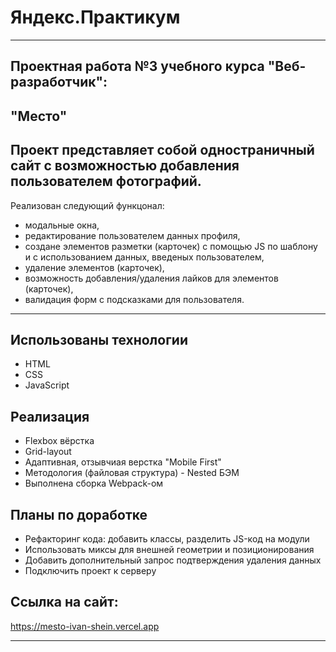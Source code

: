 # Яндекс.Практикум
---
Проектная работа №3 учебного курса "Веб-разработчик":
---
"Место"
---

Проект представляет собой одностраничный сайт с возможностью добавления пользователем фотографий.
---
Реализован следующий функцонал:
- модальные окна,
- редактирование пользователем данных профиля,
- создане элементов разметки (карточек) с помощью JS по шаблону и с использованием данных, введеных пользователем,
- удаление элементов (карточек),
- возможность добавления/удаления лайков для элементов (карточек),
- валидация форм с подсказками для пользователя.
---

## Использованы технологии
* HTML
* CSS
* JavaScript

## Реализация
* Flexbox вёрстка
* Grid-layout
* Адаптивная, отзывчиая верстка "Mobile First"
* Методология (файловая структура) - Nested БЭМ
* Выполнена сборка Webpack-ом

## Планы по доработке
* Рефакторинг кода: добавить классы, разделить JS-код на модули
* Использовать миксы для внешней геометрии и позиционирования
* Добавить дополнительный запрос подтверждения удаления данных
* Подключить проект к серверу

## Ссылка на сайт:
https://mesto-ivan-shein.vercel.app

---
